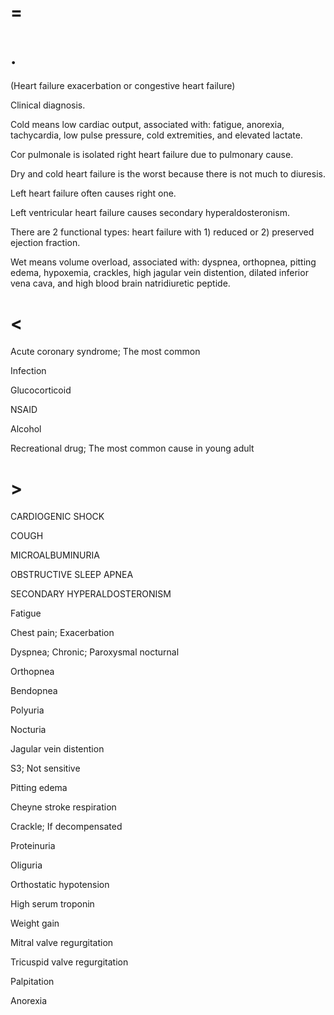 # =

# .

(Heart failure exacerbation or congestive heart failure)

Clinical diagnosis.

Cold means low cardiac output, associated with: fatigue, anorexia, tachycardia, low pulse pressure, cold extremities, and elevated lactate.

Cor pulmonale is isolated right heart failure due to pulmonary cause.

Dry and cold heart failure is the worst because there is not much to diuresis.

Left heart failure often causes right one.

Left ventricular heart failure causes secondary hyperaldosteronism.

There are 2 functional types: heart failure with 1) reduced or 2) preserved ejection fraction.

Wet means volume overload, associated with: dyspnea, orthopnea, pitting edema, hypoxemia, crackles, high jagular vein distention, dilated inferior vena cava, and high blood brain natridiuretic peptide.

# <

Acute coronary syndrome; The most common

Infection

Glucocorticoid

NSAID

Alcohol

Recreational drug; The most common cause in young adult

# >

CARDIOGENIC SHOCK

COUGH

MICROALBUMINURIA

OBSTRUCTIVE SLEEP APNEA

SECONDARY HYPERALDOSTERONISM

Fatigue

Chest pain; Exacerbation

Dyspnea; Chronic; Paroxysmal nocturnal

Orthopnea

Bendopnea

Polyuria

Nocturia

Jagular vein distention

S3; Not sensitive

Pitting edema

Cheyne stroke respiration

Crackle; If decompensated

Proteinuria

Oliguria

Orthostatic hypotension

High serum troponin

Weight gain

Mitral valve regurgitation

Tricuspid valve regurgitation

Palpitation

Anorexia
